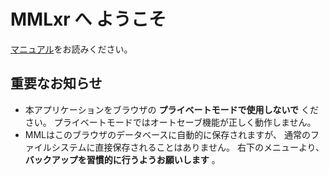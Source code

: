# MMLxr へ ようこそ

[マニュアル](./manual.html)をお読みください。

## 重要なお知らせ

- 本アプリケーションをブラウザの **プライベートモードで使用しないで** ください。
  プライベートモードではオートセーブ機能が正しく動作しません。
- MMLはこのブラウザのデータベースに自動的に保存されますが、
  通常のファイルシステムに直接保存されることはありません。
  右下のメニューより、**バックアップを習慣的に行うようお願いします** 。
